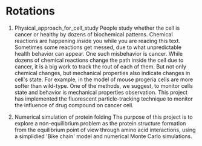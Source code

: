 # Rotations

1. Physical_approach_for_cell_study
People study whether the cell is cancer or healthy by dozens of biochemical patterns. Chemical reactions are happening inside you while you are reading this text. Sometimes some reactions get messed, due to what unpredictable health behavior can appear. One such misbehavior is cancer. While dozens of chemical reactions change the path inside the cell due to cancer, it is a big work to track the rout of each of them. But not only chemical changes, but mechanical properties also indicate changes in cell's state. For example, in the model of mouse progeria cells are more softer than wild-type. One of the methods, we suggest, to monitor cells state and behavior is mechanical properties observation. This project has implemented the fluorescent particle-tracking technique to monitor the influence of drug compound on cancer cell.

2. Numerical simulation of protein folding
The purpose of this project is to explore a non-equilibrium problem as the protein structure formation
from the equilibrium point of view through amino acid interactions, using a simplidied 'Bike chain' model
and numerical Monte Carlo simulations.
